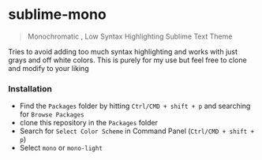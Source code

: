 # sublime-mono 

> Monochromatic , Low Syntax Highlighting Sublime Text Theme

Tries to avoid adding too much syntax highlighting and works with just grays and off white colors. 
This is purely for my use but feel free to clone and modify to your liking

### Installation

- Find the `Packages` folder by hitting `Ctrl/CMD + shift + p` and searching for `Browse Packages`
- clone this repository in the `Packages` folder 
- Search for `Select Color Scheme` in Command Panel (`Ctrl/CMD + shift + p`)
- Select `mono` or `mono-light`

